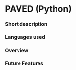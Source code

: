 # PAVED (Python)

### Short description



### Languages used



### Overview



### Future Features

